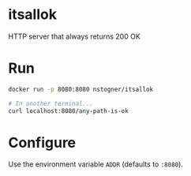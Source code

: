 # itsallok

HTTP server that always returns 200 OK

# Run

```sh
docker run -p 8080:8080 nstogner/itsallok

# In another terminal...
curl localhost:8080/any-path-is-ok
```

# Configure

Use the environment variable `ADDR` (defaults to `:8080`).

